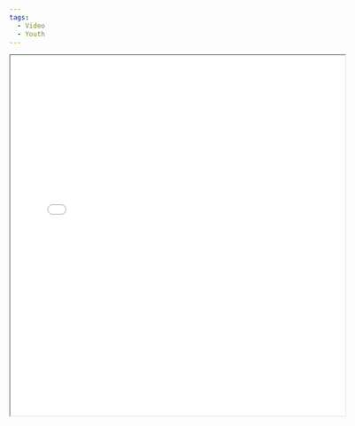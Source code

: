 ```yaml
---
tags:
  - Video
  - Youth
---
```


<iframe src="/training-catalog/img/AI_Ethics.pdf" width="120%" height="650px"></iframe>
